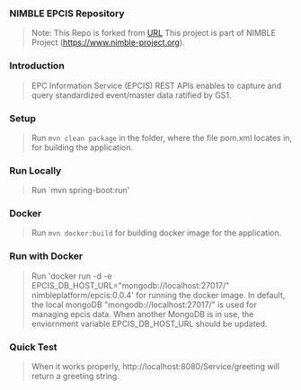 ### NIMBLE EPCIS Repository ###
> Note: This Repo is forked from [URL](https://github.com/JaewookByun/epcis)
> This project is part of NIMBLE Project (https://www.nimble-project.org).

### Introduction ###
> EPC Information Service (EPCIS) REST APIs enables to capture and query standardized event/master data ratified by GS1.

### Setup ###

> Run `mvn clean package` in the folder, where the file pom.xml locates in, for building the application.

### Run Locally ###

> Run `mvn spring-boot:run' 

### Docker ###

> Run `mvn docker:build` for building docker image for the application.

### Run with Docker ###

> Run 'docker run -d -e EPCIS_DB_HOST_URL="mongodb://localhost:27017/" nimbleplatform/epcis:0.0.4' for running the docker image. In default, the local mongoDB "mongodb://localhost:27017/" is used for managing epcis data. When another MongoDB is in use, the enviornment variable EPCIS_DB_HOST_URL should be updated. 

### Quick Test ###
> When it works properly, http://localhost:8080/Service/greeting will return a greeting string.







